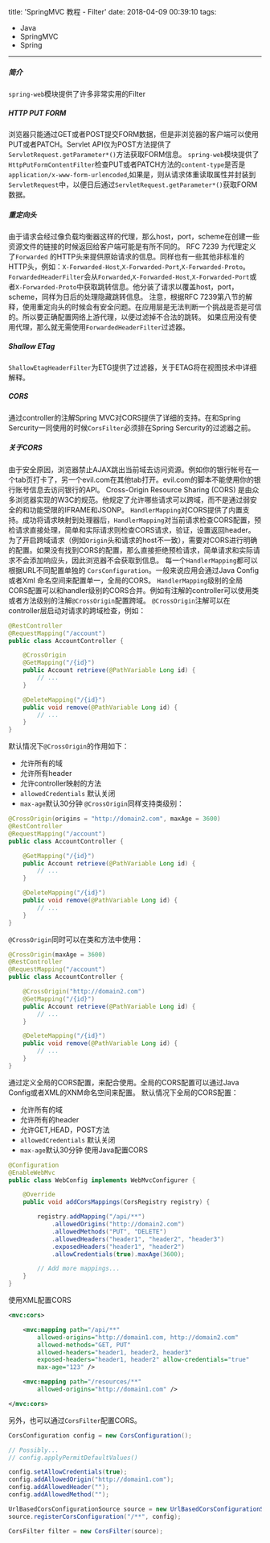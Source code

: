 title: 'SpringMVC 教程 - Filter'
date: 2018-04-09 00:39:10
tags:
  - Java
  - SpringMVC
  - Spring
---

##### 简介
`spring-web`模块提供了许多非常实用的Filter
##### HTTP PUT FORM
浏览器只能通过GET或者POST提交FORM数据，但是非浏览器的客户端可以使用PUT或者PATCH。Servlet API仅为POST方法提供了`ServletRequest.getParameter*()`方法获取FORM信息。
`spring-web`模块提供了`HttpPutFormContentFilter`检查PUT或者PATCH方法的`content-type`是否是`application/x-www-form-urlencoded`,如果是，则从请求体重读取属性并封装到`ServletRequest`中，以便日后通过`ServletRequest.getParameter*()`获取FORM数据。
##### 重定向头
由于请求会经过像负载均衡器这样的代理，那么host，port，scheme在创建一些资源文件的链接的时候返回给客户端可能是有所不同的。
RFC 7239 为代理定义了`Forwarded` 的HTTP头来提供原始请求的信息。同样也有一些其他非标准的HTTP头，例如：`X-Forwarded-Host`,`X-Forwarded-Port`,`X-Forwarded-Proto`。
`ForwardedHeaderFilter`会从`Forwarded`,`X-Forwarded-Host`,`X-Forwarded-Port`或者`X-Forwarded-Proto`中获取跳转信息。他分装了请求以覆盖host，port，scheme，同样为日后的处理隐藏跳转信息。
注意，根据RFC 7239第八节的解释，使用重定向头的时候会有安全问题。在应用层是无法判断一个挑战是否是可信的。所以要正确配置网络上游代理，以便过滤掉不合法的跳转。
如果应用没有使用代理，那么就无需使用`ForwardedHeaderFilter`过滤器。
##### Shallow ETag
`ShallowEtagHeaderFilter`为ETG提供了过滤器，关于ETAG将在视图技术中详细解释。
##### CORS
通过controller的注解Spring MVC对CORS提供了详细的支持。在和Spring Sercurity一同使用的时候`CorsFilter`必须排在Spring Sercurity的过滤器之前。
##### 关于CORS
由于安全原因，浏览器禁止AJAX跳出当前域去访问资源。例如你的银行帐号在一个tab页打卡了，另一个evil.com在其他tab打开。evil.com的脚本不能使用你的银行账号信息去访问银行的API。
Cross-Origin Resource Sharing (CORS) 是由众多浏览器实现的W3C的规范。他规定了允许哪些请求可以跨域，而不是通过弱安全的和功能受限的IFRAME和JSONP。
`HandlerMapping`对CORS提供了内置支持。成功将请求映射到处理器后，`HandlerMapping`对当前请求检查CORS配置，预检请求直接处理，简单和实际请求则检查CORS请求，验证，设置返回header。
为了开启跨域请求（例如`Origin`头和请求的host不一致），需要对CORS进行明确的配置。如果没有找到CORS的配置，那么直接拒绝预检请求，简单请求和实际请求不会添加响应头，因此浏览器不会获取到信息。
每一个`HandlerMapping`都可以根据URL不同配置单独的 `CorsConfiguration`。一般来说应用会通过Java Config或者Xml 命名空间来配置单一，全局的CORS。
`HandlerMapping`级别的全局CORS配置可以和handler级别的CORS合并。例如有注解的controller可以使用类或者方法级别的注解`@CrossOrigin`配置跨域。
`@CrossOrigin`注解可以在controller层启动对请求的跨域检查，例如：
```Java
@RestController
@RequestMapping("/account")
public class AccountController {

    @CrossOrigin
    @GetMapping("/{id}")
    public Account retrieve(@PathVariable Long id) {
        // ...
    }

    @DeleteMapping("/{id}")
    public void remove(@PathVariable Long id) {
        // ...
    }
}
```
默认情况下`@CrossOrigin`的作用如下：
  - 允许所有的域
  - 允许所有header
  - 允许controller映射的方法
  - `allowedCredentials` 默认关闭
  - `max-age`默认30分钟
`@CrossOrigin`同样支持类级别：
```Java
@CrossOrigin(origins = "http://domain2.com", maxAge = 3600)
@RestController
@RequestMapping("/account")
public class AccountController {

    @GetMapping("/{id}")
    public Account retrieve(@PathVariable Long id) {
        // ...
    }

    @DeleteMapping("/{id}")
    public void remove(@PathVariable Long id) {
        // ...
    }
}
```
`@CrossOrigin`同时可以在类和方法中使用：
```Java
@CrossOrigin(maxAge = 3600)
@RestController
@RequestMapping("/account")
public class AccountController {

    @CrossOrigin("http://domain2.com")
    @GetMapping("/{id}")
    public Account retrieve(@PathVariable Long id) {
        // ...
    }

    @DeleteMapping("/{id}")
    public void remove(@PathVariable Long id) {
        // ...
    }
}
```
通过定义全局的CORS配置，来配合使用。全局的CORS配置可以通过Java Config或者XML的XNM命名空间来配置。
默认情况下全局的CORS配置：
  - 允许所有的域
  - 允许所有的header
  - 允许GET,HEAD，POST方法
  - `allowedCredentials` 默认关闭
  - `max-age`默认30分钟
使用Java配置CORS
```Java
@Configuration
@EnableWebMvc
public class WebConfig implements WebMvcConfigurer {

    @Override
    public void addCorsMappings(CorsRegistry registry) {

        registry.addMapping("/api/**")
            .allowedOrigins("http://domain2.com")
            .allowedMethods("PUT", "DELETE")
            .allowedHeaders("header1", "header2", "header3")
            .exposedHeaders("header1", "header2")
            .allowCredentials(true).maxAge(3600);

        // Add more mappings...
    }
}
```
使用XML配置CORS
```Xml
<mvc:cors>

    <mvc:mapping path="/api/**"
        allowed-origins="http://domain1.com, http://domain2.com"
        allowed-methods="GET, PUT"
        allowed-headers="header1, header2, header3"
        exposed-headers="header1, header2" allow-credentials="true"
        max-age="123" />

    <mvc:mapping path="/resources/**"
        allowed-origins="http://domain1.com" />

</mvc:cors>
```
另外，也可以通过`CorsFilter`配置CORS。
```Java
CorsConfiguration config = new CorsConfiguration();

// Possibly...
// config.applyPermitDefaultValues()

config.setAllowCredentials(true);
config.addAllowedOrigin("http://domain1.com");
config.addAllowedHeader("");
config.addAllowedMethod("");

UrlBasedCorsConfigurationSource source = new UrlBasedCorsConfigurationSource();
source.registerCorsConfiguration("/**", config);

CorsFilter filter = new CorsFilter(source);
```

